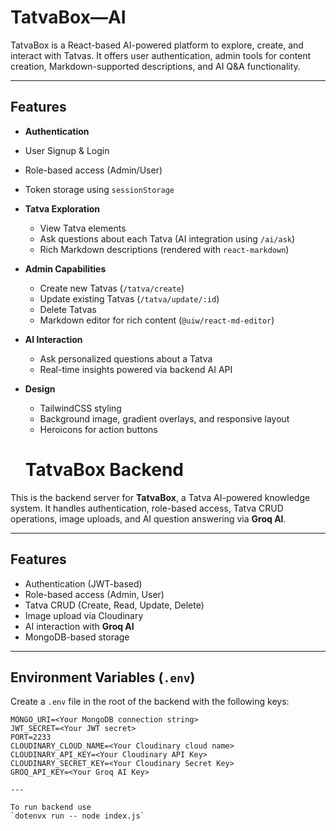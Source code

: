 # TatvaBox—AI

TatvaBox is a React-based AI-powered platform to explore, create, and interact with Tatvas. It offers user authentication, admin tools for content creation, Markdown-supported descriptions, and AI Q&A functionality.

---

## Features

-  **Authentication**
  - User Signup & Login
  - Role-based access (Admin/User)
  - Token storage using `sessionStorage`

- **Tatva Exploration**
  - View Tatva elements
  - Ask questions about each Tatva (AI integration using `/ai/ask`)
  - Rich Markdown descriptions (rendered with `react-markdown`)

- **Admin Capabilities**
  - Create new Tatvas (`/tatva/create`)
  - Update existing Tatvas (`/tatva/update/:id`)
  - Delete Tatvas
  - Markdown editor for rich content (`@uiw/react-md-editor`)

- **AI Interaction**
  - Ask personalized questions about a Tatva
  - Real-time insights powered via backend AI API

- **Design**
  - TailwindCSS styling
  - Background image, gradient overlays, and responsive layout
  - Heroicons for action buttons

  # TatvaBox Backend

This is the backend server for **TatvaBox**, a Tatva AI-powered knowledge system. It handles authentication, role-based access, Tatva CRUD operations, image uploads, and AI question answering via **Groq AI**.

---

## Features

-  Authentication (JWT-based)
- Role-based access (Admin, User)
- Tatva CRUD (Create, Read, Update, Delete)
- Image upload via Cloudinary
- AI interaction with **Groq AI**
- MongoDB-based storage

---

##  Environment Variables (`.env`)

Create a `.env` file in the root of the backend with the following keys:

```env
MONGO_URI=<Your MongoDB connection string>
JWT_SECRET=<Your JWT secret>
PORT=2233
CLOUDINARY_CLOUD_NAME=<Your Cloudinary cloud name>
CLOUDINARY_API_KEY=<Your Cloudinary API Key>
CLOUDINARY_SECRET_KEY=<Your Cloudinary Secret Key>
GROQ_API_KEY=<Your Groq AI Key>

---

To run backend use 
`dotenvx run -- node index.js`